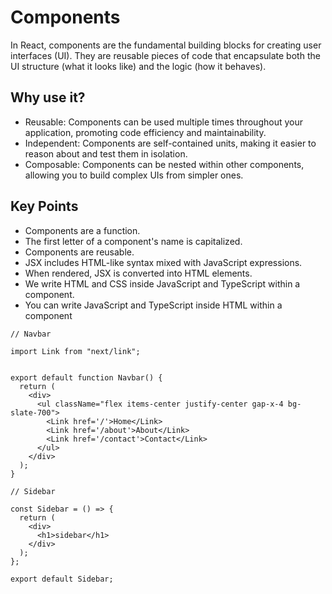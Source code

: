 # Components

In React, components are the fundamental building blocks for creating user interfaces (UI). They are reusable pieces of code that encapsulate both the UI structure (what it looks like) and the logic (how it behaves).

## Why use it?

- Reusable: Components can be used multiple times throughout your application, promoting code efficiency and maintainability.
- Independent: Components are self-contained units, making it easier to reason about and test them in isolation.
- Composable: Components can be nested within other components, allowing you to build complex UIs from simpler ones.

## Key Points

- Components are a function.
- The first letter of a component's name is capitalized.
- Components are reusable.
- JSX includes HTML-like syntax mixed with JavaScript expressions.
- When rendered, JSX is converted into HTML elements.
- We write HTML and CSS inside JavaScript and TypeScript within a component.
- You can write JavaScript and TypeScript inside HTML within a component

```tsx
// Navbar

import Link from "next/link";


export default function Navbar() {
  return (
    <div>
      <ul className="flex items-center justify-center gap-x-4 bg-slate-700">
        <Link href='/'>Home</Link>
        <Link href='/about'>About</Link>
        <Link href='/contact'>Contact</Link>
      </ul>
    </div>
  );
}

```

```tsx
// Sidebar

const Sidebar = () => {
  return (
    <div>
      <h1>sidebar</h1>
    </div>
  );
};

export default Sidebar;

```
